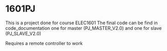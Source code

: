 # 1601PJ
This is a project done for course ELEC1601
The final code can be find in code_documentation 
one for master (PJ_MASTER_V2.0) and one for slave
(PJ_SLAVE_V2.0)

Requires a remote controller to work
